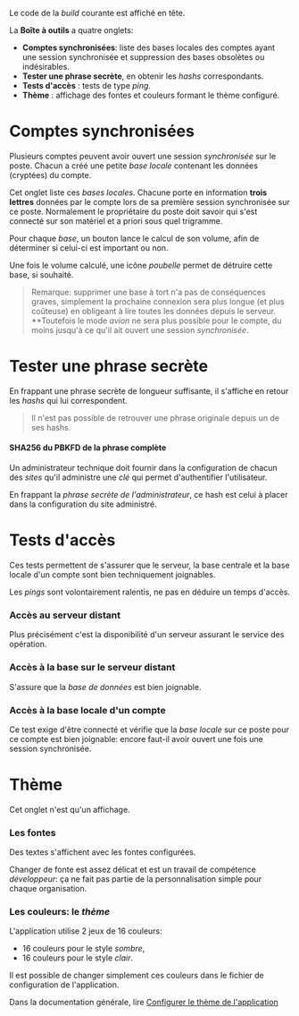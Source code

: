 
Le code de la _build_ courante est affiché en tête.

La **Boîte à outils** a quatre onglets:
- **Comptes synchronisées**: liste des bases locales des comptes ayant une session synchronisée et suppression des bases obsolètes ou indésirables.
- **Tester une phrase secrète**, en obtenir les _hashs_ correspondants.
- **Tests d'accès** : tests de type _ping_.
- **Thème** : affichage des fontes et couleurs formant le thème configuré.

# Comptes synchronisées
Plusieurs comptes peuvent avoir ouvert une session _synchronisée_ sur le poste. Chacun a créé une petite _base locale_ contenant les données (cryptées) du compte.

Cet onglet liste ces _bases locales_. Chacune porte en information **trois lettres** données par le compte lors de sa première session synchronisée sur ce poste. Normalement le propriétaire du poste doit savoir qui s'est connecté sur son matériel et a priori sous quel trigramme.

Pour chaque _base_, un bouton lance le calcul de son volume, afin de déterminer si celui-ci est important ou non.

Une fois le volume calculé, une icône _poubelle_ permet de détruire cette base, si souhaité.

> Remarque: supprimer une base à tort n'a pas de conséquences graves, simplement la prochaine connexion sera plus longue (et plus coûteuse) en obligeant à lire toutes les données depuis le serveur. **Toutefois le mode _avion_ ne sera plus possible pour le compte, du moins jusqu'à ce qu'il ait ouvert une session _synchronisée_.

# Tester une phrase secrète
En frappant une phrase secrète de longueur suffisante, il s'affiche en retour les _hashs_ qui lui correspondent. 

> Il n'est pas possible de retrouver une phrase originale depuis un de ses hashs.

#### SHA256 du PBKFD de la phrase complète
Un administrateur technique doit fournir dans la configuration de chacun des _sites_ qu'il administre une _clé_ qui permet d'authentifier l'utilisateur.

En frappant la _phrase secrète de l'administrateur_, ce hash est celui à placer dans la configuration du site administré.

# Tests d'accès
Ces tests permettent de s'assurer que le serveur, la base centrale et la base locale d'un compte sont bien techniquement joignables.

Les _pings_ sont volontairement ralentis, ne pas en déduire un temps d'accès.

### Accès au serveur distant
Plus précisément c'est la disponibilité d'un serveur assurant le service des opération.

### Accès à la base sur le serveur distant
S'assure que la _base de données_ est bien joignable.

### Accès à la base locale d'un compte
Ce test exige d'être connecté et vérifie que la _base locale_ sur ce poste pour ce compte est bien joignable: encore faut-il avoir ouvert une fois une session synchronisée.

# Thème
Cet onglet n'est qu'un affichage.

### Les fontes
Des textes s'affichent avec les fontes configurées.

Changer de fonte est assez délicat et est un travail de compétence _développeur_: ça ne fait pas partie de la personnalisation simple pour chaque organisation.

### Les couleurs: le _thème_
L'application utilise 2 jeux de 16 couleurs:
- 16 couleurs pour le style _sombre_,
- 16 couleurs pour le style _clair_.

Il est possible de changer simplement ces couleurs dans le fichier de configuration de l'application.

Dans la documentation générale, lire <a href="$$/tech/theme.html" target="_blank">Configurer le thème de l'application</a>
